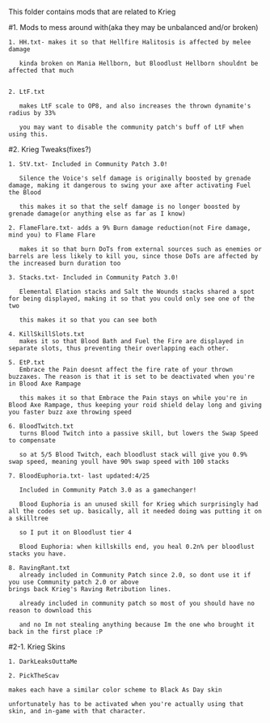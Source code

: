 
This folder contains mods that are related to Krieg

 #1. Mods to mess around with(aka they may be unbalanced and/or broken)


	1. HH.txt- makes it so that Hellfire Halitosis is affected by melee damage

	   kinda broken on Mania Hellborn, but Bloodlust Hellborn shouldnt be affected that much
		

	2. LtF.txt
	
	   makes LtF scale to OP8, and also increases the thrown dynamite's radius by 33%
	
	   you may want to disable the community patch's buff of LtF when using this.

 #2. Krieg Tweaks(fixes?)
 
 
	1. StV.txt- Included in Community Patch 3.0!
	
	   Silence the Voice's self damage is originally boosted by grenade damage, making it dangerous to swing your axe after activating Fuel the Blood
	
	   this makes it so that the self damage is no longer boosted by grenade damage(or anything else as far as I know)

	2. FlameFlare.txt- adds a 9% Burn damage reduction(not Fire damage, mind you) to Flame Flare
	
	   makes it so that burn DoTs from external sources such as enemies or barrels are less likely to kill you, since those DoTs are affected by the increased burn duration too
 
	3. Stacks.txt- Included in Community Patch 3.0!
	
	   Elemental Elation stacks and Salt the Wounds stacks shared a spot for being displayed, making it so that you could only see one of the two
	
	   this makes it so that you can see both

	4. KillSkillSlots.txt
	   makes it so that Blood Bath and Fuel the Fire are displayed in separate slots, thus preventing their overlapping each other.
 
	5. EtP.txt 
	   Embrace the Pain doesnt affect the fire rate of your thrown buzzaxes. The reason is that it is set to be deactivated when you're in Blood Axe Rampage
	
	   this makes it so that Embrace the Pain stays on while you're in Blood Axe Rampage, thus keeping your roid shield delay long and giving you faster buzz axe throwing speed
 
	6. BloodTwitch.txt 
	   turns Blood Twitch into a passive skill, but lowers the Swap Speed to compensate
	
	   so at 5/5 Blood Twitch, each bloodlust stack will give you 0.9% swap speed, meaning youll have 90% swap speed with 100 stacks
 
	7. BloodEuphoria.txt- last updated:4/25
	
	   Included in Community Patch 3.0 as a gamechanger! 

	   Blood Euphoria is an unused skill for Krieg which surprisingly had all the codes set up. basically, all it needed doing was putting it on a skilltree
	
	   so I put it on Bloodlust tier 4
	
	   Blood Euphoria: when killskills end, you heal 0.2n% per bloodlust stacks you have.
 
	8. RavingRant.txt 
	   already included in Community Patch since 2.0, so dont use it if you use Community patch 2.0 or above
	brings back Krieg's Raving Retribution lines.
	
	   already included in community patch so most of you should have no reason to download this
	
	   and no Im not stealing anything because Im the one who brought it back in the first place :P
 
 #2-1. Krieg Skins

 
	1. DarkLeaksOuttaMe
	
	2. PickTheScav
	
	makes each have a similar color scheme to Black As Day skin
	
	unfortunately has to be activated when you're actually using that skin, and in-game with that character.
